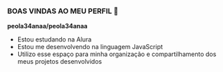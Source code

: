 ### BOAS VINDAS AO MEU PERFIL 💙


**peola34anaa/peola34anaa**

- Estou estudando na Alura
- Estou me desenvolvendo na linguagem JavaScript
- Utilizo esse espaço para minha organização e compartilhamento dos meus projetos desenvolvidos
